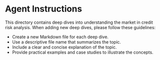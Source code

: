 # Agent Instructions

This directory contains deep dives into understanding the market in credit risk analysis. When adding new deep dives, please follow these guidelines:

- Create a new Markdown file for each deep dive.
- Use a descriptive file name that summarizes the topic.
- Include a clear and concise explanation of the topic.
- Provide practical examples and case studies to illustrate the concepts.
